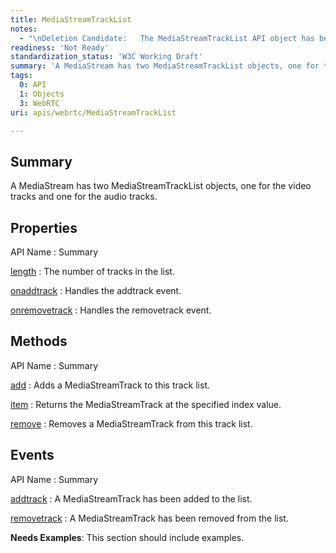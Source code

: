 ```yaml
---
title: MediaStreamTrackList
notes:
  - "\nDeletion Candidate:   The MediaStreamTrackList API object has been removed from the WebRTC Editor's Draft in Nov 13, 2012. Even if MediaStreamTrackList is still used in the WebRTC Working Draft, it is not defined in the Media Capture and Streams Working Drafts after Nov 15, 2012.\n\n"
readiness: 'Not Ready'
standardization_status: 'W3C Working Draft'
summary: 'A MediaStream has two MediaStreamTrackList objects, one for the video tracks and one for the audio tracks.'
tags:
  0: API
  1: Objects
  3: WebRTC
uri: apis/webrtc/MediaStreamTrackList

---
```

## Summary

A MediaStream has two MediaStreamTrackList objects, one for the video tracks and one for the audio tracks.

## Properties

API Name
:   Summary

[length](/apis/webrtc/MediaStreamTrackList/length)
:   The number of tracks in the list.

[onaddtrack](/apis/webrtc/MediaStreamTrackList/onaddtrack)
:   Handles the addtrack event.

[onremovetrack](/apis/webrtc/MediaStreamTrackList/onremovetrack)
:   Handles the removetrack event.

## Methods

API Name
:   Summary

[add](/apis/webrtc/MediaStreamTrackList/add)
:   Adds a MediaStreamTrack to this track list.

[item](/apis/webrtc/MediaStreamTrackList/item)
:   Returns the MediaStreamTrack at the specified index value.

[remove](/apis/webrtc/MediaStreamTrackList/remove)
:   Removes a MediaStreamTrack from this track list.

## Events

API Name
:   Summary

[addtrack](/apis/webrtc/MediaStreamTrackList/addtrack)
:   A MediaStreamTrack has been added to the list.

[removetrack](/apis/webrtc/MediaStreamTrackList/removetrack)
:   A MediaStreamTrack has been removed from the list.

**Needs Examples**: This section should include examples.

